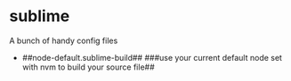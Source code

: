 # sublime
A bunch of handy config files

* ##node-default.sublime-build## ###use your current default node set with nvm to build your source file##

